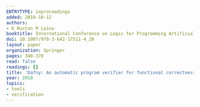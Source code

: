 ```yaml
---
ENTRYTYPE: inproceedings
added: 2019-10-12
authors:
- K Rustan M Leino
booktitle: International Conference on Logic for Programming Artificial Intelligence and Reasoning
doi: 10.1007/978-3-642-17511-4_20
layout: paper
organization: Springer
pages: 348-370
read: false
readings: []
title: 'Dafny: An automatic program verifier for functional correctness'
year: 2010
topics:
- tools
- verification
---
```

